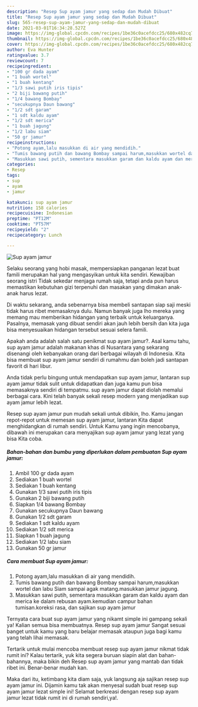 ```yaml
---
description: "Resep Sup ayam jamur yang sedap dan Mudah Dibuat"
title: "Resep Sup ayam jamur yang sedap dan Mudah Dibuat"
slug: 565-resep-sup-ayam-jamur-yang-sedap-dan-mudah-dibuat
date: 2021-03-01T16:34:28.527Z
image: https://img-global.cpcdn.com/recipes/1be36c0acefdcc25/680x482cq70/sup-ayam-jamur-foto-resep-utama.jpg
thumbnail: https://img-global.cpcdn.com/recipes/1be36c0acefdcc25/680x482cq70/sup-ayam-jamur-foto-resep-utama.jpg
cover: https://img-global.cpcdn.com/recipes/1be36c0acefdcc25/680x482cq70/sup-ayam-jamur-foto-resep-utama.jpg
author: Eva Hunter
ratingvalue: 3.7
reviewcount: 7
recipeingredient:
- "100 gr dada ayam"
- "1 buah wortel"
- "1 buah kentang"
- "1/3 sawi putih iris tipis"
- "2 biji bawang putih"
- "1/4 bawang Bombay"
- "secukupnya Daun bawang"
- "1/2 sdt garam"
- "1 sdt kaldu ayam"
- "1/2 sdt merica"
- "1 buah jagung"
- "1/2 labu siam"
- "50 gr jamur"
recipeinstructions:
- "Potong ayam,lalu masukkan di air yang mendidih."
- "Tumis bawang putih dan bawang Bombay sampai harum,masukkan wortel dan labu Siam sampai agak matang.masukkan jamur jagung."
- "Masukkan sawi putih, sementara masukkan garam dan kaldu ayam dan merica ke dalam rebusan ayam.kemudian campur bahan tumisan.koreksi rasa, dan sajikan sup ayam jamur"
categories:
- Resep
tags:
- sup
- ayam
- jamur

katakunci: sup ayam jamur 
nutrition: 158 calories
recipecuisine: Indonesian
preptime: "PT12M"
cooktime: "PT57M"
recipeyield: "2"
recipecategory: Lunch

---
```



![Sup ayam jamur](https://img-global.cpcdn.com/recipes/1be36c0acefdcc25/680x482cq70/sup-ayam-jamur-foto-resep-utama.jpg)

Selaku seorang yang hobi masak, mempersiapkan panganan lezat buat famili merupakan hal yang mengasyikan untuk kita sendiri. Kewajiban seorang istri Tidak sekedar menjaga rumah saja, tetapi anda pun harus memastikan kebutuhan gizi terpenuhi dan masakan yang dimakan anak-anak harus lezat.

Di waktu  sekarang, anda sebenarnya bisa membeli santapan siap saji meski tidak harus ribet memasaknya dulu. Namun banyak juga lho mereka yang memang mau memberikan hidangan yang terbaik untuk keluarganya. Pasalnya, memasak yang dibuat sendiri akan jauh lebih bersih dan kita juga bisa menyesuaikan hidangan tersebut sesuai selera famili. 



Apakah anda adalah salah satu penikmat sup ayam jamur?. Asal kamu tahu, sup ayam jamur adalah makanan khas di Nusantara yang sekarang disenangi oleh kebanyakan orang dari berbagai wilayah di Indonesia. Kita bisa membuat sup ayam jamur sendiri di rumahmu dan boleh jadi santapan favorit di hari libur.

Anda tidak perlu bingung untuk mendapatkan sup ayam jamur, lantaran sup ayam jamur tidak sulit untuk didapatkan dan juga kamu pun bisa memasaknya sendiri di tempatmu. sup ayam jamur dapat diolah memalui berbagai cara. Kini telah banyak sekali resep modern yang menjadikan sup ayam jamur lebih lezat.

Resep sup ayam jamur pun mudah sekali untuk dibikin, lho. Kamu jangan repot-repot untuk memesan sup ayam jamur, lantaran Kita dapat menghidangkan di rumah sendiri. Untuk Kamu yang ingin mencobanya, dibawah ini merupakan cara menyajikan sup ayam jamur yang lezat yang bisa Kita coba.

<!--inarticleads1-->

##### Bahan-bahan dan bumbu yang diperlukan dalam pembuatan Sup ayam jamur:

1. Ambil 100 gr dada ayam
1. Sediakan 1 buah wortel
1. Sediakan 1 buah kentang
1. Gunakan 1/3 sawi putih iris tipis
1. Gunakan 2 biji bawang putih
1. Siapkan 1/4 bawang Bombay
1. Gunakan secukupnya Daun bawang
1. Gunakan 1/2 sdt garam
1. Sediakan 1 sdt kaldu ayam
1. Sediakan 1/2 sdt merica
1. Siapkan 1 buah jagung
1. Sediakan 1/2 labu siam
1. Gunakan 50 gr jamur




<!--inarticleads2-->

##### Cara membuat Sup ayam jamur:

1. Potong ayam,lalu masukkan di air yang mendidih.
1. Tumis bawang putih dan bawang Bombay sampai harum,masukkan wortel dan labu Siam sampai agak matang.masukkan jamur jagung.
1. Masukkan sawi putih, sementara masukkan garam dan kaldu ayam dan merica ke dalam rebusan ayam.kemudian campur bahan tumisan.koreksi rasa, dan sajikan sup ayam jamur




Ternyata cara buat sup ayam jamur yang nikamt simple ini gampang sekali ya! Kalian semua bisa membuatnya. Resep sup ayam jamur Sangat sesuai banget untuk kamu yang baru belajar memasak ataupun juga bagi kamu yang telah lihai memasak.

Tertarik untuk mulai mencoba membuat resep sup ayam jamur nikmat tidak rumit ini? Kalau tertarik, yuk kita segera buruan siapin alat dan bahan-bahannya, maka bikin deh Resep sup ayam jamur yang mantab dan tidak ribet ini. Benar-benar mudah kan. 

Maka dari itu, ketimbang kita diam saja, yuk langsung aja sajikan resep sup ayam jamur ini. Dijamin kamu tak akan menyesal sudah buat resep sup ayam jamur lezat simple ini! Selamat berkreasi dengan resep sup ayam jamur lezat tidak rumit ini di rumah sendiri,ya!.

